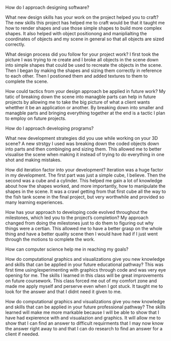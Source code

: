 
How do I approach designing software?
      
  What new design skills has your work on the project helped you to craft?
  The new skills this project has helped me to craft would be that it 
  taught me how to render shapes and use those simple shapes to build 
  more complex shapes. It also helped with object positionong and 
  maniplialting the coordinates of objects and my scene in general so that
  all objects are sized correctly.
  
  What design process did you follow for your project work?
  I first took the picture I was trying to re create and I broke all objects
  in the scene down into simple shapes that could be used to recreate the 
  objects in the scene. Then I began by making the shapes and sizing them correctly
  in reference to each other. Then I postioned them and added textures to them to
  complete the scene.
  
  How could tactics from your design approach be applied in future work?
  My tatic of breaking down the scene into managble parts can help in future 
  projects by allowing me to take the big picture of what a client wants whetther
  it be an application or another. By breaking down into smaller and managble parts
  and bringing everything together at the end is a tactic I plan to employ on future projects.

How do I approach developing programs?
        
  What new development strategies did you use while working on your 3D scene?
  A new strstgy I used was breaking down the coded objects down into parts and then
  combinging and sizing them. This allowed me to better visualise the scene when making
  it instead of trying to do everything in one shot and making mistakes.
  
  How did iteration factor into your development?
  Iteration was a huge factor in my development. The first part was just a simple cube, 
  I believe. Then the second was a cube and a cylinder. This helped me gain a lot of 
  knowledge about how the shapes worked, and more importantly, how to manipulate the 
  shapes in the scene. It was a crawl getting from that first cube all the way to 
  the fish tank scene in the final project, but very worthwhile and provided so many 
  learning experiences. 
  
  How has your approach to developing code evolved throughout the milestones, 
  which led you to the project’s completion?
  My approach changed from doing the milestones just to do them to figuring
  out why things were a certian. This allowed me to have a better grasp on
  the whole thing and have a better quality scene then I would have had if I just 
  went through the motions to ocmplete the work.

How can computer science help me in reaching my goals?
       
  How do computational graphics and visualizations give you new knowledge 
  and skills that can be applied in your future educational pathway?
  This was first time using/experimenting with graphics through code and
  was very eye opening for me. The skills I learned in this class will be great 
  improvements on future coursework. This class forced me out of my comfort zone 
  and made me apply myself and perserve even when I got stuck. It taught me to 
  look for the answer and that I didnt need it given to me.
        
  How do computational graphics and visualizations give you new knowledge and 
  skills that can be applied in your future professional pathway?
  The skills learned will make me more markable because I will be able to show that 
  I have had expierence with and visualazion and graphics. It will allow me to show
  that I can find an answer to difficult requirments that I may now know the answer
  right away to and that I can do research to find an answer for a client if needed.
